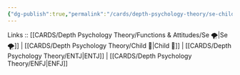 ```yaml
---
{"dg-publish":true,"permalink":"/cards/depth-psychology-theory/se-child/","created":"2023-01-05T12:11:26.688+01:00","updated":"2023-03-09T10:07:10.362+01:00"}
---
```


Links :: [[CARDS/Depth Psychology Theory/Functions & Attitudes/Se 🌪️\|Se 🌪️]] | [[CARDS/Depth Psychology Theory/Child 👼\|Child 👼]] | [[CARDS/Depth Psychology Theory/ENTJ\|ENTJ]] | [[CARDS/Depth Psychology Theory/ENFJ\|ENFJ]]